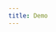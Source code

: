 ```yaml
---
title: Demo
---
```


<iframe style="border: 0; height: calc(100vh - 320px); width: 100%" src="//localhost:6006/?path=/story/header--basic"></iframe>

